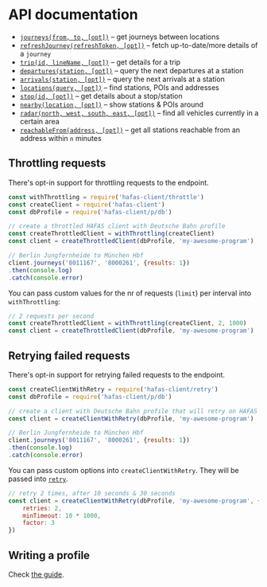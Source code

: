 # API documentation

- [`journeys(from, to, [opt])`](journeys.md) – get journeys between locations
- [`refreshJourney(refreshToken, [opt])`](refresh-journey.md) – fetch up-to-date/more details of a `journey`
- [`trip(id, lineName, [opt])`](trip.md) – get details for a trip
- [`departures(station, [opt])`](departures.md) – query the next departures at a station
- [`arrivals(station, [opt])`](arrivals.md) – query the next arrivals at a station
- [`locations(query, [opt])`](locations.md) – find stations, POIs and addresses
- [`stop(id, [opt])`](stop.md) – get details about a stop/station
- [`nearby(location, [opt])`](nearby.md) – show stations & POIs around
- [`radar(north, west, south, east, [opt])`](radar.md) – find all vehicles currently in a certain area
- [`reachableFrom(address, [opt])`](reachable-from.md) – get all stations reachable from an address within `n` minutes

## Throttling requests

There's opt-in support for throttling requests to the endpoint.

```js
const withThrottling = require('hafas-client/throttle')
const createClient = require('hafas-client')
const dbProfile = require('hafas-client/p/db')

// create a throttled HAFAS client with Deutsche Bahn profile
const createThrottledClient = withThrottling(createClient)
const client = createThrottledClient(dbProfile, 'my-awesome-program')

// Berlin Jungfernheide to München Hbf
client.journeys('8011167', '8000261', {results: 1})
.then(console.log)
.catch(console.error)
```

You can pass custom values for the nr of requests (`limit`) per interval into `withThrottling`:

```js
// 2 requests per second
const createThrottledClient = withThrottling(createClient, 2, 1000)
const client = createThrottledClient(dbProfile, 'my-awesome-program')
```

## Retrying failed requests

There's opt-in support for retrying failed requests to the endpoint.

```js
const createClientWithRetry = require('hafas-client/retry')
const dbProfile = require('hafas-client/p/db')

// create a client with Deutsche Bahn profile that will retry on HAFAS errors
const client = createClientWithRetry(dbProfile, 'my-awesome-program')

// Berlin Jungfernheide to München Hbf
client.journeys('8011167', '8000261', {results: 1})
.then(console.log)
.catch(console.error)
```

You can pass custom options into `createClientWithRetry`. They will be passed into [`retry`](https://github.com/tim-kos/node-retry#tutorial).

```js
// retry 2 times, after 10 seconds & 30 seconds
const client = createClientWithRetry(dbProfile, 'my-awesome-program', {
	retries: 2,
	minTimeout: 10 * 1000,
	factor: 3
})
```

## Writing a profile

Check [the guide](writing-a-profile.md).
